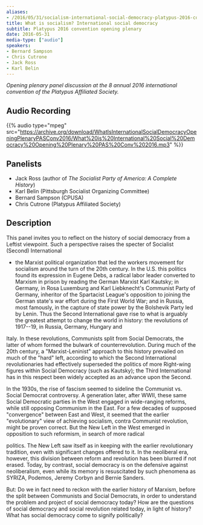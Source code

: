 ```yaml
---
aliases:
- /2016/05/31/socialism-international-social-democracy-platypus-2016-convention
title: What is socialism? International social democracy
subtitle: Platypus 2016 convention opening plenary
date: 2016-05-31
media-type: ["audio"]
speakers:
- Bernard Sampson
- Chris Cutrone
- Jack Ross
- Karl Belin
---
```


_Opening plenary panel discussion at the 8 annual 2016 international convention of the Platypus Affiliated Society._


## Audio Recording

{{% audio type="mpeg" src="https://archive.org/download/WhatIsInternationalSocialDemocracyOpeningPlenaryPASConv2016/What%20is%20International%20Social%20Democracy%20Opening%20Plenary%20PAS%20Conv%202016.mp3" %}}


## Panelists

- Jack Ross (author of *The Socialist Party of America: A Complete History*)
- Karl Belin (Pittsburgh Socialist Organizing Committee)
- Bernard Sampson (CPUSA)
- Chris Cutrone (Platypus Affiliated Society)

## Description

This panel invites you to reflect on the history of social democracy from a Leftist viewpoint. Such a perspective raises the specter of Socialist (Second) International
 - the Marxist political organization that led the workers movement for socialism around the turn of the 20th century. In the U.S. this politics found its expression in Eugene Debs, a radical labor leader converted to Marxism in prison by reading the German Marxist Karl Kautsky; in Germany, in Rosa Luxemburg and Karl Liebknecht's Communist Party of Germany, inheritor of the Spartacist League's opposition to joining the German state's war effort during the First World War; and in Russia, most famously, in the capture of state power by the Bolshevik Party led by Lenin. Thus the Second International gave rise to what is arguably the greatest attempt to change the world in history: the revolutions of 1917--19, in Russia, Germany, Hungary and

Italy. In these revolutions, Communists split from Social Democrats, the latter of whom formed the bulwark of counterrevolution. During much of the 20th century, a "Marxist-Leninist" approach to this history prevailed on much of the "hard" left, according to which the Second International revolutionaries had effectively superseded the politics of more Right-wing figures within Social Democracy (such as Kautsky); the Third International has in this respect been widely accepted as an advance upon the Second.

In the 1930s, the rise of fascism seemed to sideline the Communist vs. Social Democrat controversy. A generation later, after WWII, these same Social Democratic parties in the West engaged in wide-ranging reforms, while still opposing Communism in the East. For a few decades of supposed "convergence" between East and West, it seemed that the earlier "evolutionary" view of achieving socialism, contra Communist revolution, might be proven correct. But the New Left in the West emerged in opposition to such reformism, in search of more radical

politics. The New Left saw itself as in keeping with the earlier revolutionary tradition, even with significant changes offered to it. In the neoliberal era, however, this division between reform and revolution has been blurred if not erased. Today, by contrast, social democracy is on the defensive against neoliberalism, even while its memory is resuscitated by such phenomena as SYRIZA, Podemos, Jeremy Corbyn and Bernie Sanders.

But: Do we in fact need to reckon with the earlier history of Marxism, before the split between Communists and Social Democrats, in order to understand the problem and project of social democracy today? How are the questions of social democracy and social revolution related today, in light of history? What has social democracy come to signify politically?
